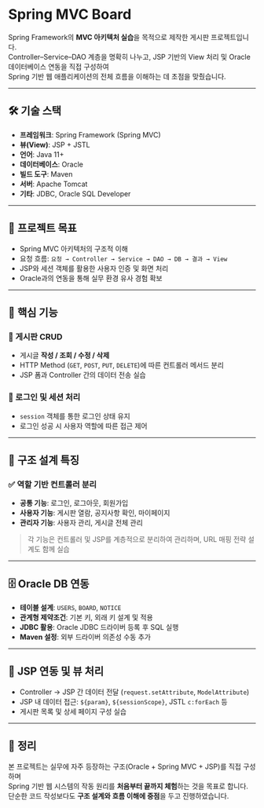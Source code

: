 # Spring MVC Board

Spring Framework의 **MVC 아키텍처 실습**을 목적으로 제작한 게시판 프로젝트입니다.  
Controller–Service–DAO 계층을 명확히 나누고, JSP 기반의 View 처리 및 Oracle 데이터베이스 연동을 직접 구성하여  
Spring 기반 웹 애플리케이션의 전체 흐름을 이해하는 데 초점을 맞췄습니다.

---

## 🛠 기술 스택

- **프레임워크**: Spring Framework (Spring MVC)
- **뷰(View)**: JSP + JSTL
- **언어**: Java 11+
- **데이터베이스**: Oracle
- **빌드 도구**: Maven
- **서버**: Apache Tomcat
- **기타**: JDBC, Oracle SQL Developer

---

## 🎯 프로젝트 목표

- Spring MVC 아키텍처의 구조적 이해
- 요청 흐름: `요청 → Controller → Service → DAO → DB → 결과 → View`
- JSP와 세션 객체를 활용한 사용자 인증 및 화면 처리
- Oracle과의 연동을 통해 실무 환경 유사 경험 확보

---

## 📌 핵심 기능

### 📂 게시판 CRUD
- 게시글 **작성 / 조회 / 수정 / 삭제**
- HTTP Method (`GET`, `POST`, `PUT`, `DELETE`)에 따른 컨트롤러 메서드 분리
- JSP 폼과 Controller 간의 데이터 전송 실습

### 🔐 로그인 및 세션 처리
- `session` 객체를 통한 로그인 상태 유지
- 로그인 성공 시 사용자 역할에 따른 접근 제어

---

## 🧱 구조 설계 특징

### ✅ 역할 기반 컨트롤러 분리

- **공통 기능**: 로그인, 로그아웃, 회원가입
- **사용자 기능**: 게시판 열람, 공지사항 확인, 마이페이지
- **관리자 기능**: 사용자 관리, 게시글 전체 관리

> 각 기능은 컨트롤러 및 JSP를 계층적으로 분리하여 관리하며, URL 매핑 전략 설계도 함께 실습

---

## 🗄 Oracle DB 연동

- **테이블 설계**: `USERS`, `BOARD`, `NOTICE`
- **관계형 제약조건**: 기본 키, 외래 키 설계 및 적용
- **JDBC 활용**: Oracle JDBC 드라이버 등록 후 SQL 실행
- **Maven 설정**: 외부 드라이버 의존성 수동 추가

---

## 🎨 JSP 연동 및 뷰 처리

- Controller → JSP 간 데이터 전달 (`request.setAttribute`, `ModelAttribute`)
- JSP 내 데이터 접근: `${param}`, `${sessionScope}`, JSTL `c:forEach` 등
- 게시판 목록 및 상세 페이지 구성 실습

---

## 📝 정리

본 프로젝트는 실무에 자주 등장하는 구조(Oracle + Spring MVC + JSP)를 직접 구성하며  
Spring 기반 웹 시스템의 작동 원리를 **처음부터 끝까지 체험**하는 것을 목표로 합니다.  
단순한 코드 작성보다도 **구조 설계와 흐름 이해에 중점**을 두고 진행하였습니다.
